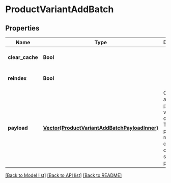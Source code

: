 # ProductVariantAddBatch


## Properties
Name | Type | Description | Notes
------------ | ------------- | ------------- | -------------
**clear_cache** | **Bool** |  | [optional] [default to false]
**reindex** | **Bool** |  | [optional] [default to false]
**payload** | [**Vector{ProductVariantAddBatchPayloadInner}**](ProductVariantAddBatchPayloadInner.md) | Contains an array of product variants objects. The list of properties may vary depending on the specific platform. | [default to nothing]


[[Back to Model list]](../README.md#models) [[Back to API list]](../README.md#api-endpoints) [[Back to README]](../README.md)


